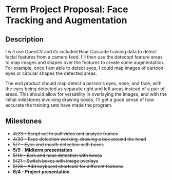 Term Project Proposal: Face Tracking and Augmentation
=====================================================

Description
-----------

I will use OpenCV and its included Haar Cascade training data to detect facial
features from a camera feed. I'll then use the detected feature areas to map
images and shapes over the features to create some augmentation. For example,
once I am able to detect eyes, I could map images of cartoon eyes or circular
shapes the detected areas.

The end product should map detect a person's eyes, nose, and face, with the
eyes being detected as separate right and left areas instead of a pair of
areas. This should allow for versatility in overlaying the images, and with
the initial milestones involving drawing boxes, I'll get a good sense of how
accurate the training sets have made the program.

Milestones
----------

* ~~4/23 - Script set to pull video and analyze frames~~
* ~~4/30 - Face detection working, drawing a box around the head~~
* ~~5/7  - Eyes and mouth detection with boxes~~
* **5/9  - Midterm presentation**
* ~~5/14 - Ears and nose detection with boxes~~
* ~~5/21 - Switch boxes with image overlays~~
* ~~5/28 - Add keyboard shortcuts for different features~~
* **6/4  - Project presentation**

